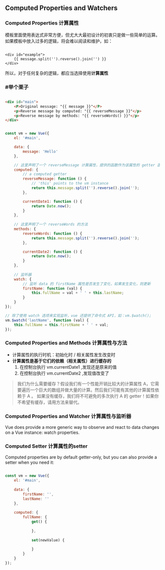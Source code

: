 ## Computed Properties and Watchers

### Computed Properties 计算属性
模板里面使用表达式非常方便，但尤大大最初设计的初衷只是做一些简单的运算。如果模板中放入过多的逻辑，将会难以阅读和维护，如：  

```vue

<div id="example">
    {{ message.split('').reverse().join('') }}
</div>

```

所以，对于任何复杂的逻辑，都应当选择使用**计算属性**  


### #举个栗子  

```html

<div id="main">
    <P>Original message: "{{ message }}"</P>
    <p>Reverse message by computed: "{{ reverseMessage }}"</p>
    <p>Reverse message by methods: "{{ reverseWords() }}"</p>
</div>

```

```js

const vm = new Vue({
    el: '#main',

    data: {
        message: 'Hello'
    },

    // 这里声明了一个 reverseMessage 计算属性，提供的函数作为该属性的 getter 函数
    computed: {
        // a computed getter
        reverseMessage: function () {
            // 'this' points to the vm instance
            return this.message.split('').reverse().join('');
        },

        currentDate1: function () {
            return Date.now();
        }
    },
    
    // 这里声明了一个 reverseWords 的方法
    methods: {
        reverseWords: function () {
            return this.message.split('').reverse().join('');
        },

        currentDate2: function () {
            return Date.now();
        }
    },
    
    // 监听器
    watch: {
        // 监听 data 的 firstName 属性是否发生了变化，如果发生变化，则更新
        firstName: function (val) {
            this.fullName = val + ' ' + this.lastName;
        }
    }
});

// 除了使用 watch 选项来实现监听，vue 还提供了命令式 API，如：vm.$watch();
vm.$watch('lastName', function (val) {
    this.fullName = this.firstName + ' ' + val;
});

```

### Computed Properties and Methods 计算属性与方法

- 计算属性的执行时机：初始化时 / 相关属性发生改变时  
- **计算属性是基于它们的依赖（相关属性）进行缓存的**  
  1. 在控制台执行 vm.currentDate1 ,发现还是原来的值  
  2. 在控制台执行 vm.currentDate2 ,发现值改变了  

>我们为什么需要缓存？假设我们有一个性能开销比较大的计算属性 A，它需要遍历一个巨大的数组并做大量的计算。然后我们可能有其他的计算属性依赖于 A 。
如果没有缓存，我们将不可避免的多次执行 A 的 getter！如果你不希望有缓存，请用方法来替代。


### Computed Properties and Watcher 计算属性与监听器

Vue does provide a more generic way to observe and react to data changes on a Vue instance: watch properties.   


### Computed Setter 计算属性的setter

Computed properties are by default getter-only, but you can also provide a setter when you need it:

```js

const vm = new Vue({
    el: '#main',
    
    data: {
        firstName: '',
        lastName: ''
    },
    
    computed: {
        fullName: {
            get() {
                
            },
            
            set(newValue) {
                
            }
        }
    }
});

```
  



